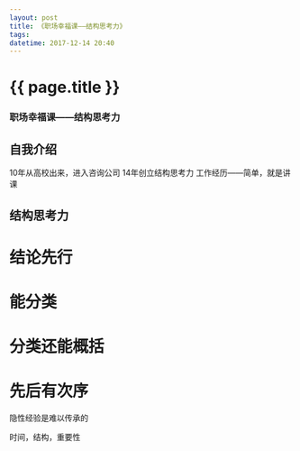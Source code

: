 ```yaml
---
layout: post
title: 《职场幸福课——结构思考力》
tags: 
datetime: 2017-12-14 20:40
---
```


{{ page.title }}
================
### 职场幸福课——结构思考力
## 自我介绍
10年从高校出来，进入咨询公司
14年创立结构思考力
工作经历——简单，就是讲课
## 结构思考力
# 结论先行
# 能分类
# 分类还能概括
# 先后有次序

隐性经验是难以传承的

时间，结构，重要性 